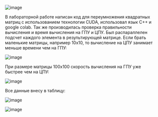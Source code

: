 ![image](https://github.com/sat4h/labs/assets/146749026/400cf2e5-95e1-4939-8e61-a11351fac013)


В лабораторной работе написан код для переумножения квадратных матриц с использованием технологии CUDA, использовал язык С++ и google colab. 
Так же производилась проверка правильности вычисления и время вычисления на ГПУ и ЦПУ.
Был распараллелен подсчет каждого элемента в результирующей матрице.
Если брать маленькие матрицы, например 10х10, то вычисление на ЦПУ занимает меньше времени чем на ГПУ:

![image](https://github.com/sat4h/labs/assets/146749026/b25cdf15-2d81-40fa-9ca0-03ac0e01d06f)

При размере матрицы 100х100 скорость вычисления на ГПУ уже быстрее чем на ЦПУ:

![image](https://github.com/sat4h/labs/assets/146749026/44e0386f-331d-4db6-8522-f943373478a0)


Все данные внесу в таблицу:

![image](https://github.com/sat4h/labs/assets/146749026/9e39da5e-0353-4910-bacb-e01d26eb178e)

![image](https://github.com/sat4h/labs/assets/146749026/a2f659ac-2a1b-4ab8-9af2-2375f02e151f)
